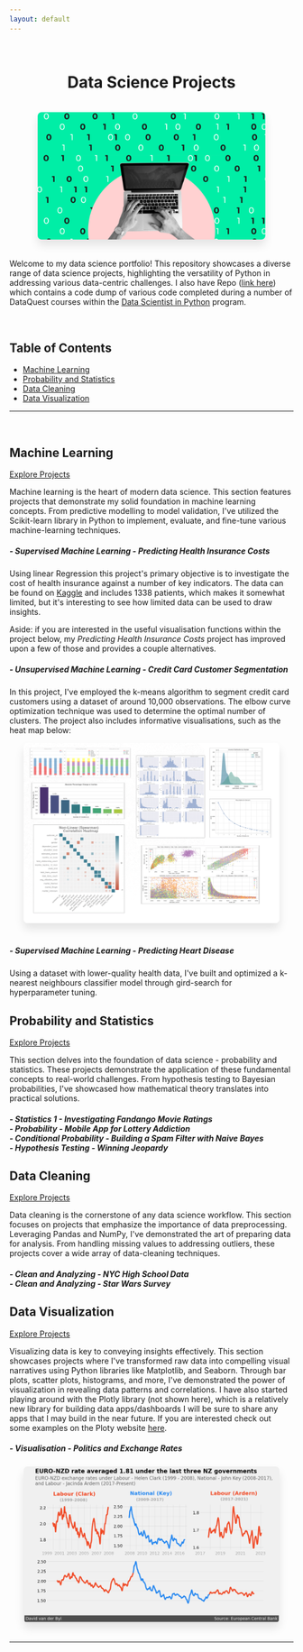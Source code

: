 ```yaml
---
layout: default
---
```

<br>

<h1 style="text-align: center;">Data Science Projects</h1>

<br>

<div align="center">
  <img src="images/Data-Science.gif?raw=true" alt="Data Science Projects" style="max-width: 80%; box-shadow: 0px 10px 16px rgba(0, 0, 0, 0.1); border-radius: 7px;">
</div>

<br>

Welcome to my data science portfolio! This repository showcases a diverse range of data science projects, highlighting the versatility of Python in addressing various data-centric challenges. I also have Repo ([link here](https://github.com/David-vanderByl/Data_Quest_code.git)) which contains a code dump of various code completed during a number of DataQuest courses within the [Data Scientist in Python](https://www.dataquest.io/path/data-scientist/) program.


<br>

## Table of Contents

- [Machine Learning](#machine-learning)
- [Probability and Statistics](#probability-and-statistics)
- [Data Cleaning](#data-cleaning)
- [Data Visualization](#data-visualization)

---
<br>

## Machine Learning

[Explore Projects](https://github.com/David-vanderByl/Data-Science-Projects/tree/main/Machine%20Learning)

Machine learning is the heart of modern data science. This section features projects that demonstrate my solid foundation in machine learning concepts. From predictive modelling to model validation, I've utilized the Scikit-learn library in Python to implement, evaluate, and fine-tune various machine-learning techniques.

<h5> 
- Supervised Machine Learning - Predicting Health Insurance Costs
</h5>

Using linear Regression this project's primary objective is to investigate the cost of health insurance against a number of key indicators. The data can be found on [Kaggle](https://www.kaggle.com/datasets/mirichoi0218/insurance?resource=downloa) and includes 1338 patients, which makes it somewhat limited, but it's interesting to see how limited data can be used to draw insights. 

Aside: if you are interested in the useful visualisation functions within the project below, my *Predicting Health Insurance Costs* project has improved upon a few of those and provides a couple alternatives.

<h5> 
- Unsupervised Machine Learning - Credit Card Customer Segmentation
</h5>

In this project, I've employed the k-means algorithm to segment credit card customers using a dataset of around 10,000 observations. The elbow curve optimization technique was used to determine the optimal number of clusters. The project also includes informative visualisations, such as the heat map below:

<div align="center">
  <img src="images/plot_collage_1.png?raw=true" alt="Credit Card Customer Segmentation" style="max-width: 90%; box-shadow: 0px 10px 16px rgba(0, 0, 0, 0.1); border-radius: 7px;">
</div>

<br>

<h5> 
- Supervised Machine Learning - Predicting Heart Disease
</h5>

Using a dataset with lower-quality health data, I've built and optimized a k-nearest neighbours classifier model through gird-search for hyperparameter tuning.



## Probability and Statistics

[Explore Projects](https://github.com/David-vanderByl/Data-Science-Projects/tree/main/Probability%20and%20Statistics)

This section delves into the foundation of data science - probability and statistics. These projects demonstrate the application of these fundamental concepts to real-world challenges. From hypothesis testing to Bayesian probabilities, I've showcased how mathematical theory translates into practical solutions.

<h5>
- Statistics 1 - Investigating Fandango Movie Ratings<br>
- Probability - Mobile App for Lottery Addiction<br>
- Conditional Probability - Building a Spam Filter with Naive Bayes<br>
- Hypothesis Testing - Winning Jeopardy<br>
</h5>


## Data Cleaning

[Explore Projects](https://github.com/David-vanderByl/Data-Science-Projects/tree/main/Data%20Cleaning)

Data cleaning is the cornerstone of any data science workflow. This section focuses on projects that emphasize the importance of data preprocessing. Leveraging Pandas and NumPy, I've demonstrated the art of preparing data for analysis. From handling missing values to addressing outliers, these projects cover a wide array of data-cleaning techniques.

<h5>
- Clean and Analyzing - NYC High School Data<br>
- Clean and Analyzing - Star Wars Survey<br>
</h5>

## Data Visualization

[Explore Projects](https://github.com/David-vanderByl/Data-Science-Projects/tree/main/Data%20Visualization)

Visualizing data is key to conveying insights effectively. This section showcases projects where I've transformed raw data into compelling visual narratives using Python libraries like Matplotlib, and Seaborn. Through bar plots, scatter plots, histograms, and more, I've demonstrated the power of visualization in revealing data patterns and correlations. I have also started playing around with the Plotly library (not shown here), which is a relatively new library for building data apps/dashboards I will be sure to share any apps that I may build in the near future. If you are interested check out some examples on the Ploty website [here](https://plotly.com/examples/).

<h5>
- Visualisation - Politics and Exchange Rates
</h5>


<div align="center">
  <img src="images/data_vis_1.png?raw=true" alt="Data Visualization" style="max-width: 90%; box-shadow: 0px 10px 16px rgba(0, 0, 0, 0.1); border-radius: 7px;">
</div>
<br>

---

